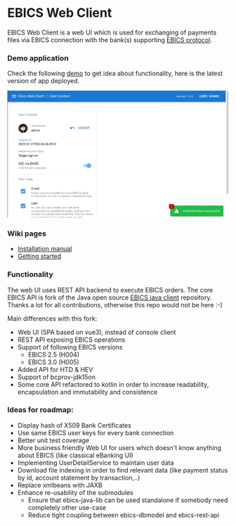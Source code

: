 # EBICS Web Client

EBICS Web Client is a web UI which is used for exchanging of payments files via EBICS connection with the bank(s) supporting [EBICS protocol](https://www.ebics.de). 

### Demo application
Check the following [demo](https://ebics-web-client.herokuapp.com/) to get idea about functionality, here is the latest version of app deployed.

![Demo](demo.gif)

### Wiki pages
- [Installation manual](https://github.com/honza-toegel/ebics-java-client/wiki/Installation-Manual)
- [Getting started](https://github.com/honza-toegel/ebics-java-client/wiki/Getting-Started)

### Functionality
The web UI uses REST API backend to execute EBICS orders. The core EBICS API is fork of the Java open source [EBICS java client](https://github.com/uwemaurer/ebics-java-client/) repository.
Thanks a lot for all contributions, otherwise this repo would not be here :-)

Main differences with this fork:

- Web UI (SPA based on vue3), instead of console client
- REST API exposing EBICS operations
- Support of following EBICS versions 
  - EBICS 2.5 (H004)
  - EBICS 3.0 (H005)
- Added API for HTD & HEV
- Support of bcprov-jdk15on
- Some core API refactored to kotlin in order to increase readability, encapsulation and immutability and consistence

### Ideas for roadmap:

- Display hash of X509 Bank Certificates
- Use same EBICS user keys for every bank connection
- Better unit test coverage
- More business friendly Web UI for users which doesn't know anything about EBICS (like classical eBanking UI)
- Implementing UserDetailService to maintain user data  
- Download file indexing in order to find relevant data (like payment status by id, account statement by transaction,..) 
- Replace xmlbeans with JAXB
- Enhance re-usability of the submodules
  - Ensure that ebics-java-lib can be used standalone if somebody need completely other use-case
  - Reduce tight coupling between ebics-dbmodel and ebics-rest-api